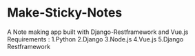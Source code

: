 # Make-Sticky-Notes
A Note making app built with Django-Restframework and  Vue.js
Requirements :
1.Python 
2.Django
3.Node.js
4.Vue.js
5.Django Restframework
